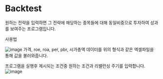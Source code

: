 # Backtest

원하는 전략을 입력하면 그 전략에 해당하는 종목들에 대해 동일비중으로 투자하여 성과를 보여주는 프로그램입니다.

사용법

![image](https://github.com/kmj33/Backtest/assets/147137243/21b3035a-3967-46e8-af61-0712eefb6fc0)
가격, roe, roa, per, pbr, 시가총액 데이터를 위의 형식과 같은 엑셀파일을 통해 값을 불러와줍니다.

프로그램을 실행후 제시되는 조건중 원하는 조건과 리밸런싱 주기를 입력합니다.
![image](https://github.com/kmj33/Backtest/assets/147137243/22255ede-6260-49cf-af0f-718ee6a7e127)
